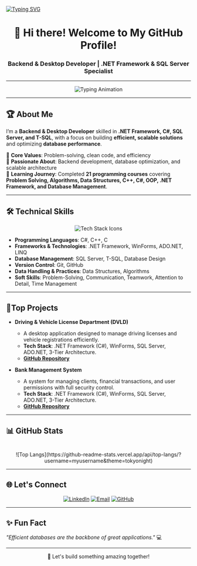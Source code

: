 [![Typing SVG](https://jay-website-personal-65b76d6e8318.herokuapp.com?font=ubuntu&weight=800&size=22&pause=1000&random=false&width=435&lines=Abdelkarim+Anouer)](https://git.io/typing-svg)

<h1 align="center">👋 Hi there! Welcome to My GitHub Profile!</h1>
<h3 align="center">Backend & Desktop Developer | .NET Framework & SQL Server Specialist</h3>

---

<p align="center">
  <img src="https://readme-typing-svg.herokuapp.com?font=Roboto+Mono&weight=700&size=24&duration=4000&pause=1000&color=4CAF50&center=true&vCenter=true&width=500&lines=Backend+Developer;Desktop+App+Specialist;C%23+and+.NET+Expert;SQL+Server+Specialist;Problem-Solver+%F0%9F%A4%94" alt="Typing Animation">
</p>

---

## 🏆 About Me

I’m a **Backend & Desktop Developer** skilled in **.NET Framework, C#, SQL Server, and T-SQL**, with a focus on building **efficient, scalable solutions** and optimizing **database performance**.

🔹 **Core Values**: Problem-solving, clean code, and efficiency  
🔹 **Passionate About**: Backend development, database optimization, and scalable architecture  
🔹 **Learning Journey**: Completed **21 programming courses** covering **Problem Solving, Algorithms, Data Structures, C++, C#, OOP, .NET Framework, and Database Management**.

---

## 🛠️ Technical Skills

<p align="center">
  <img src="https://skillicons.dev/icons?i=cs,cpp,c,dotnet,visualstudio,vscode,vim,github,git,sqlserver,windows,linux&theme=dark" alt="Tech Stack Icons">
</p>

- **Programming Languages**: C#, C++, C
- **Frameworks & Technologies**: .NET Framework, WinForms, ADO.NET, LINQ  
- **Database Management**: SQL Server, T-SQL, Database Design  
- **Version Control**: Git, GitHub  
- **Data Handling & Practices**: Data Structures, Algorithms  
- **Soft Skills**: Problem-Solving, Communication, Teamwork, Attention to Detail, Time Management

---

## 🌟Top Projects

- **Driving & Vehicle License Department (DVLD)**  
  - A desktop application designed to manage driving licenses and vehicle registrations efficiently.  
  - **Tech Stack**: .NET Framework (C#), WinForms, SQL Server, ADO.NET, 3-Tier Architecture.  
  - **[GitHub Repository](https://github.com/abdelkarimanouer/Driving-License)**

- **Bank Management System**  
  - A system for managing clients, financial transactions, and user permissions with full security control.  
  - **Tech Stack**: .NET Framework (C#), WinForms, SQL Server, ADO.NET, 3-Tier Architecture.  
  - **[GitHub Repository](https://github.com/abdelkarimanouer/Bank-Management-System)**
   
---

## 📊 GitHub Stats  
<p align="center">
  <br>
  ![Top Langs](https://github-readme-stats.vercel.app/api/top-langs/?username=myusername&theme=tokyonight)
</p>  

---

## 🌐 Let's Connect

<p align="center">
  <a href="https://www.linkedin.com/in/abdelkarimanouer/"><img src="https://img.shields.io/badge/LinkedIn-0077B5?style=for-the-badge&logo=linkedin&logoColor=white" alt="LinkedIn"></a>
  <a href="mailto:abdelkarimanouer03@gmail.com"><img src="https://img.shields.io/badge/Email-D14836?style=for-the-badge&logo=gmail&logoColor=white" alt="Email"></a>
  <a href="https://github.com/abdelkarimanouer/"><img src="https://img.shields.io/badge/GitHub-181717?style=for-the-badge&logo=github&logoColor=white" alt="GitHub"></a>
</p>

---

## ✨ Fun Fact

_"Efficient databases are the backbone of great applications."_ 💻

---

<p align="center">
  🚀 Let's build something amazing together!
</p>

